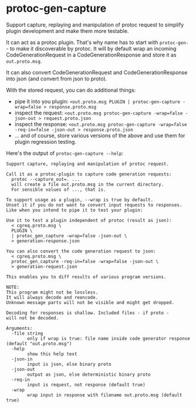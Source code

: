 # protoc-gen-capture

Support capture, replaying and manipulation of protoc request to simplify plugin development and make them more testable.

It can act as a protoc plugin. That's why name has to start with `protoc-gen-` - to make it discoverable by protoc. It will by default wrap an incoming CodeGenerationRequest in a CodeGenerationResponse and store it as `out.proto.msg`.

It can also convert CodeGenerationRequest and CodeGenerationResponse into json (and convert from json to proto).

With the stored request, you can do additional things:
* pipe it into you plugin:
  `<out.proto.msg PLUGIN | protoc-gen-capture -wrap=false > response.proto.msg`
* inspect the request:
  `<out.proto.msg protoc-gen-capture -wrap=false -json-out > request.proto.json`
* inspect the response:
  `<out.proto.msg protoc-gen-capture -wrap=false -req-in=false -json-out > response.proto.json`
* ... and of course, store various versions of the above and use them for plugin regression testing.

Here's the output of `protoc-gen-capture --help`:

```
Support capture, replaying and manipulation of protoc request.

Call it as a protoc-plugin to capture code generation requests:
  protoc --capture_out=. ...
  will create a file out.proto.msg in the current directory.
  For sensible values of ..., that is.

To support usage as a plugin, --wrap is true by default.
Unset it if you do not want to convert input requests to responses.
Like when you intend to pipe it to test your plugin:

Use it to test a plugin independent of protoc (result as json):
  < cgreq.proto.msg \
  PLUGIN \
  | protoc_gen_capture -wrap=false -json-out \
  > generation-response.json

You can also convert the code generation request to json:
  < cgreq.proto.msg \
  protoc_gen_capture -req-in=false -wrap=false -json-out \
  > generation-request.json

This enables you to diff results of various program versions.

NOTE:
This program might not be lossless.
It will always decode and reencode.
Unknown message parts will not be visible and might get dropped.

Decoding for responses is shallow. Included files - if proto -
will not be decoded.

Arguments:
  -file string
        only if wrap is true: file name inside code generator response (default "out.proto.msg")
  -help
        show this help text
  -json-in
        input is json, else binary proto
  -json-out
        output as json, else deterministic binary proto
  -req-in
        input is request, not response (default true)
  -wrap
        wrap input in response with filename out.proto.msg (default true)
```